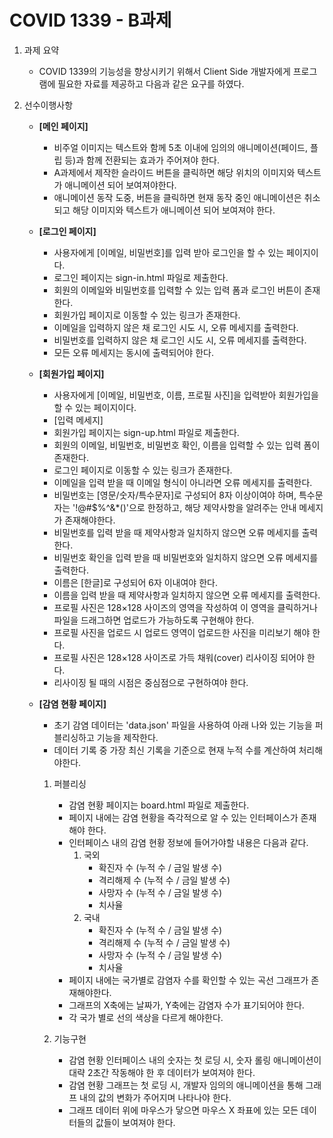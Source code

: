 # COVID 1339 - B과제

1. 과제 요약
    * COVID 1339의 기능성을 향상시키기 위해서 Client Side 개발자에게 프로그램에 필요한 자료를 제공하고 다음과 같은 요구를 하였다.

2. 선수이행사항
    * **[메인 페이지]**
        + 비주얼 이미지는 텍스트와 함께 5초 이내에 임의의 애니메이션(페이드, 플립 등)과 함께 전환되는 효과가 주어져야 한다.
        + A과제에서 제작한 슬라이드 버튼을 클릭하면 해당 위치의 이미지와 텍스트가 애니메이션 되어
        보여져야한다.
        + 애니메이션 동작 도중, 버튼을 클릭하면 현재 동작 중인 애니메이션은 취소되고 해당 이미지와 텍스트가 애니메이션 되어 보여져야 한다.

    * **[로그인 페이지]**
        + 사용자에게 [이메일, 비밀번호]를 입력 받아 로그인을 할 수 있는 페이지이다.
        + 로그인 페이지는 sign-in.html 파일로 제출한다. 
        + 회원의 이메일와 비밀번호를 입력할 수 있는 입력 폼과 로그인 버튼이 존재한다.
        + 회원가입 페이지로 이동할 수 있는 링크가 존재한다.
        + 이메일을 입력하지 않은 채 로그인 시도 시, 오류 메세지를 출력한다.
        + 비밀번호를 입력하지 않은 채 로그인 시도 시, 오류 메세지를 출력한다.
        + 모든 오류 메세지는 동시에 출력되어야 한다.

    * **[회원가입 페이지]**
        + 사용자에게 [이메일, 비밀번호, 이름, 프로필 사진]을 입력받아 회원가입을 할 수 있는 페이지이다.
        + [입력 메세지]
        + 회원가입 페이지는 sign-up.html 파일로 제출한다.
        + 회원의 이메일, 비밀번호, 비밀번호 확인, 이름을 입력할 수 있는 입력 폼이 존재한다.
        + 로그인 페이지로 이동할 수 있는 링크가 존재한다.
        + 이메일을 입력 받을 때 이메일 형식이 아니라면 오류 메세지를 출력한다.
        + 비밀번호는 [영문/숫자/특수문자]로 구성되어 8자 이상이여야 하며, 특수문자는 '!@#$%^&*()'으로 한정하고, 해당 제약사항을 알려주는 안내 메세지가 존재해야한다.
        + 비밀번호를 입력 받을 때 제약사항과 일치하지 않으면 오류 메세지를 출력한다.
        + 비밀번호 확인을 입력 받을 때 비밀번호와 일치하지 않으면 오류 메세지를 출력한다.
        + 이름은 [한글]로 구성되어 6자 이내여야 한다.
        + 이름을 입력 받을 때 제약사항과 일치하지 않으면 오류 메세지를 출력한다.
        + 프로필 사진은 128×128 사이즈의 영역을 작성하여 이 영역을 클릭하거나 파일을 드래그하면 업로드가 가능하도록 구현해야 한다.
        + 프로필 사진을 업로드 시 업로드 영역이 업로드한 사진을 미리보기 해야 한다.
        + 프로필 사진은 128×128 사이즈로 가득 채워(cover) 리사이징 되어야 한다.
        + 리사이징 될 때의 시점은 중심점으로 구현하여야 한다.
  
    * **[감염 현황 페이지]**
        + 초기 감염 데이터는 'data.json' 파일을 사용하여 아래 나와 있는 기능을 퍼블리싱하고 기능을 제작한다.
        + 데이터 기록 중 가장 최신 기록을 기준으로 현재 누적 수를 계산하여 처리해야한다.

        1. 퍼블리싱
            + 감염 현황 페이지는 board.html 파일로 제출한다.
            + 페이지 내에는 감염 현황을 즉각적으로 알 수 있는 인터페이스가 존재해야 한다.
            + 인터페이스 내의 감염 현황 정보에 들어가야할 내용은 다음과 같다.
                1. 국외
                    - 확진자 수 (누적 수 / 금일 발생 수)
                    - 격리해제 수 (누적 수 / 금일 발생 수)
                    - 사망자 수 (누적 수 / 금일 발생 수)
                    - 치사율
                2. 국내
                    - 확진자 수 (누적 수 / 금일 발생 수)
                    - 격리해제 수 (누적 수 / 금일 발생 수)
                    - 사망자 수 (누적 수 / 금일 발생 수)
                    - 치사율
            + 페이지 내에는 국가별로 감염자 수를 확인할 수 있는 곡선 그래프가 존재해야한다.
            + 그래프의 X축에는 날짜가, Y축에는 감염자 수가 표기되어야 한다.
            + 각 국가 별로 선의 색상을 다르게 해야한다.

        2. 기능구현
            + 감염 현황 인터페이스 내의 숫자는 첫 로딩 시, 숫자 롤링 애니메이션이 대략 2초간 작동해야 한 후 데이터가 보여져야 한다.
            + 감염 현황 그래프는 첫 로딩 시, 개발자 임의의 애니메이션을 통해 그래프 내의 값의 변화가 주어지며 나타나야 한다.
            + 그래프 데이터 위에 마우스가 닿으면 마우스 X 좌표에 있는 모든 데이터들의 값들이 보여져야 한다.